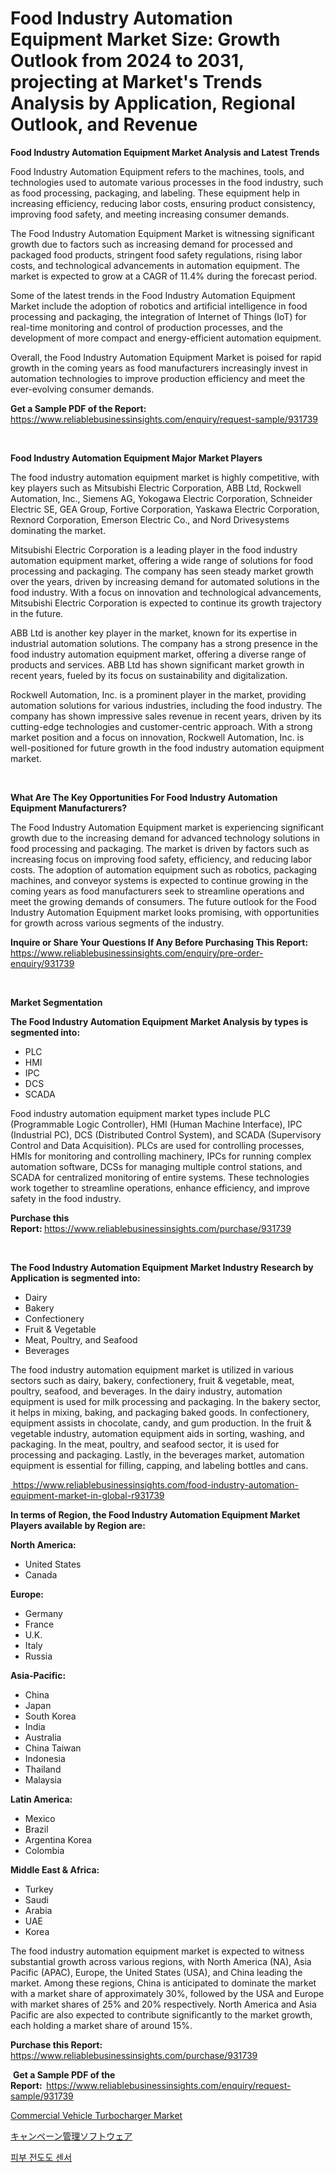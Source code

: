 <p><h1>Food Industry Automation Equipment Market Size: Growth Outlook from 2024 to 2031, projecting at Market's Trends Analysis by Application, Regional Outlook, and Revenue</h1></p><p><strong>Food Industry Automation Equipment Market Analysis and Latest Trends</strong></p>
<p><p>Food Industry Automation Equipment refers to the machines, tools, and technologies used to automate various processes in the food industry, such as food processing, packaging, and labeling. These equipment help in increasing efficiency, reducing labor costs, ensuring product consistency, improving food safety, and meeting increasing consumer demands.</p><p>The Food Industry Automation Equipment Market is witnessing significant growth due to factors such as increasing demand for processed and packaged food products, stringent food safety regulations, rising labor costs, and technological advancements in automation equipment. The market is expected to grow at a CAGR of 11.4% during the forecast period.</p><p>Some of the latest trends in the Food Industry Automation Equipment Market include the adoption of robotics and artificial intelligence in food processing and packaging, the integration of Internet of Things (IoT) for real-time monitoring and control of production processes, and the development of more compact and energy-efficient automation equipment.</p><p>Overall, the Food Industry Automation Equipment Market is poised for rapid growth in the coming years as food manufacturers increasingly invest in automation technologies to improve production efficiency and meet the ever-evolving consumer demands.</p></p>
<p><strong>Get a Sample PDF of the Report:&nbsp;</strong> <a href="https://www.reliablebusinessinsights.com/enquiry/request-sample/931739">https://www.reliablebusinessinsights.com/enquiry/request-sample/931739</a></p>
<p>&nbsp;</p>
<p><strong>Food Industry Automation Equipment Major Market Players</strong></p>
<p><p>The food industry automation equipment market is highly competitive, with key players such as Mitsubishi Electric Corporation, ABB Ltd, Rockwell Automation, Inc., Siemens AG, Yokogawa Electric Corporation, Schneider Electric SE, GEA Group, Fortive Corporation, Yaskawa Electric Corporation, Rexnord Corporation, Emerson Electric Co., and Nord Drivesystems dominating the market.</p><p>Mitsubishi Electric Corporation is a leading player in the food industry automation equipment market, offering a wide range of solutions for food processing and packaging. The company has seen steady market growth over the years, driven by increasing demand for automated solutions in the food industry. With a focus on innovation and technological advancements, Mitsubishi Electric Corporation is expected to continue its growth trajectory in the future.</p><p>ABB Ltd is another key player in the market, known for its expertise in industrial automation solutions. The company has a strong presence in the food industry automation equipment market, offering a diverse range of products and services. ABB Ltd has shown significant market growth in recent years, fueled by its focus on sustainability and digitalization.</p><p>Rockwell Automation, Inc. is a prominent player in the market, providing automation solutions for various industries, including the food industry. The company has shown impressive sales revenue in recent years, driven by its cutting-edge technologies and customer-centric approach. With a strong market position and a focus on innovation, Rockwell Automation, Inc. is well-positioned for future growth in the food industry automation equipment market.</p></p>
<p>&nbsp;</p>
<p><strong>What Are The Key Opportunities For Food Industry Automation Equipment Manufacturers?</strong></p>
<p><p>The Food Industry Automation Equipment market is experiencing significant growth due to the increasing demand for advanced technology solutions in food processing and packaging. The market is driven by factors such as increasing focus on improving food safety, efficiency, and reducing labor costs. The adoption of automation equipment such as robotics, packaging machines, and conveyor systems is expected to continue growing in the coming years as food manufacturers seek to streamline operations and meet the growing demands of consumers. The future outlook for the Food Industry Automation Equipment market looks promising, with opportunities for growth across various segments of the industry.</p></p>
<p><strong>Inquire or Share Your Questions If Any Before Purchasing This Report:</strong> <a href="https://www.reliablebusinessinsights.com/enquiry/pre-order-enquiry/931739">https://www.reliablebusinessinsights.com/enquiry/pre-order-enquiry/931739</a></p>
<p>&nbsp;</p>
<p><strong>Market Segmentation</strong></p>
<p><strong>The Food Industry Automation Equipment Market Analysis by types is segmented into:</strong></p>
<p><ul><li>PLC</li><li>HMI</li><li>IPC</li><li>DCS</li><li>SCADA</li></ul></p>
<p><p>Food industry automation equipment market types include PLC (Programmable Logic Controller), HMI (Human Machine Interface), IPC (Industrial PC), DCS (Distributed Control System), and SCADA (Supervisory Control and Data Acquisition). PLCs are used for controlling processes, HMIs for monitoring and controlling machinery, IPCs for running complex automation software, DCSs for managing multiple control stations, and SCADA for centralized monitoring of entire systems. These technologies work together to streamline operations, enhance efficiency, and improve safety in the food industry.</p></p>
<p><strong>Purchase this Report:&nbsp;</strong><a href="https://www.reliablebusinessinsights.com/purchase/931739">https://www.reliablebusinessinsights.com/purchase/931739</a></p>
<p>&nbsp;</p>
<p><strong>The Food Industry Automation Equipment Market Industry Research by Application is segmented into:</strong></p>
<p><ul><li>Dairy</li><li>Bakery</li><li>Confectionery</li><li>Fruit & Vegetable</li><li>Meat, Poultry, and Seafood</li><li>Beverages</li></ul></p>
<p><p>The food industry automation equipment market is utilized in various sectors such as dairy, bakery, confectionery, fruit & vegetable, meat, poultry, seafood, and beverages. In the dairy industry, automation equipment is used for milk processing and packaging. In the bakery sector, it helps in mixing, baking, and packaging baked goods. In confectionery, equipment assists in chocolate, candy, and gum production. In the fruit & vegetable industry, automation equipment aids in sorting, washing, and packaging. In the meat, poultry, and seafood sector, it is used for processing and packaging. Lastly, in the beverages market, automation equipment is essential for filling, capping, and labeling bottles and cans.</p></p>
<p><a href="https://www.reliablebusinessinsights.com/food-industry-automation-equipment-market-in-global-r931739">&nbsp;https://www.reliablebusinessinsights.com/food-industry-automation-equipment-market-in-global-r931739</a></p>
<p><strong>In terms of Region, the Food Industry Automation Equipment Market Players available by Region are:</strong></p>
<p>
    <p> <strong> North America: </strong>
        <ul>
            <li>United States</li>
            <li>Canada</li>
        </ul>
        </p> 
    <p> <strong> Europe: </strong>
        <ul>
            <li>Germany</li>
            <li>France</li>
            <li>U.K.</li>
            <li>Italy</li>
            <li>Russia</li>
        </ul>
        </p> 
    <p> <strong> Asia-Pacific: </strong>
        <ul>
            <li>China</li>
            <li>Japan</li>
            <li>South Korea</li>
            <li>India</li>
            <li>Australia</li>
            <li>China Taiwan</li>
            <li>Indonesia</li>
            <li>Thailand</li>
            <li>Malaysia</li>
        </ul>
        </p> 
    <p> <strong> Latin America: </strong>
        <ul>
            <li>Mexico</li>
            <li>Brazil</li>
            <li>Argentina Korea</li>
            <li>Colombia</li>
        </ul>
        </p> 
    <p> <strong> Middle East & Africa: </strong>
        <ul>
            <li>Turkey</li>
            <li>Saudi</li>
            <li>Arabia</li>
            <li>UAE</li>
            <li>Korea</li>
        </ul>
    </p>
    </p>
<p><p>The food industry automation equipment market is expected to witness substantial growth across various regions, with North America (NA), Asia Pacific (APAC), Europe, the United States (USA), and China leading the market. Among these regions, China is anticipated to dominate the market with a market share of approximately 30%, followed by the USA and Europe with market shares of 25% and 20% respectively. North America and Asia Pacific are also expected to contribute significantly to the market growth, each holding a market share of around 15%.</p></p>
<p><strong>Purchase this Report: </strong><a href="https://www.reliablebusinessinsights.com/purchase/931739">https://www.reliablebusinessinsights.com/purchase/931739</a></p>
<p>&nbsp;<strong>Get a Sample PDF of the Report:&nbsp;&nbsp;</strong><a href="https://www.reliablebusinessinsights.com/enquiry/request-sample/931739">https://www.reliablebusinessinsights.com/enquiry/request-sample/931739</a></p>
<p><strong></strong></p>
<p><p><a href="https://github.com/sofayahoo2023/Market-Research-Report-List-4/blob/main/commercial-vehicle-turbocharger-market.md">Commercial Vehicle Turbocharger Market</a></p><p><a href="https://github.com/pepo3k/Market-Research-Report-List-1/blob/main/916018584026.md">キャンペーン管理ソフトウェア</a></p><p><a href="https://github.com/vss5505pa7z1p/Market-Research-Report-List-2/blob/main/770112877930.md">피부 전도도 센서</a></p></p>